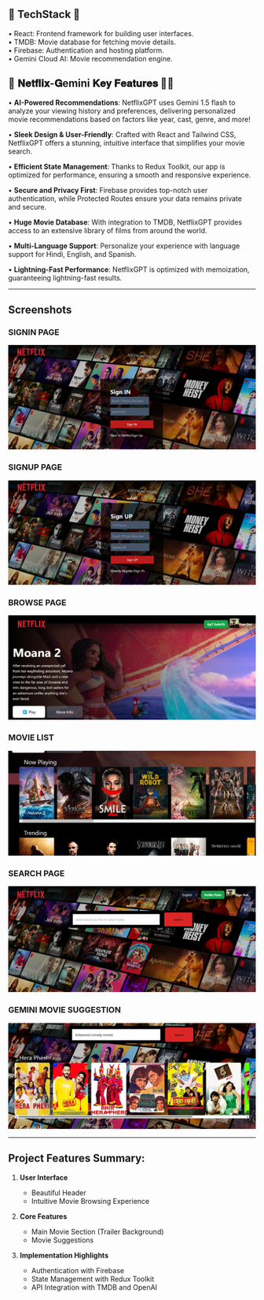 ## 🚀 TechStack 🚀

• React: Frontend framework for building user interfaces.  
• TMDB: Movie database for fetching movie details.  
• Firebase: Authentication and hosting platform.  
• Gemini Cloud AI: Movie recommendation engine.

## 🚀 𝐍𝐞𝐭𝐟𝐥𝐢𝐱-𝐆emini 𝐊𝐞𝐲 𝐅𝐞𝐚𝐭𝐮𝐫𝐞𝐬 🚀🚀

• **AI-Powered Recommendations**: NetflixGPT uses Gemini 1.5 flash to analyze your viewing history and preferences, delivering personalized movie recommendations based on factors like year, cast, genre, and more!

• **Sleek Design & User-Friendly**: Crafted with React and Tailwind CSS, NetflixGPT offers a stunning, intuitive interface that simplifies your movie search.

• **Efficient State Management**: Thanks to Redux Toolkit, our app is optimized for performance, ensuring a smooth and responsive experience.

• **Secure and Privacy First**: Firebase provides top-notch user authentication, while Protected Routes ensure your data remains private and secure.

• **Huge Movie Database**: With integration to TMDB, NetflixGPT provides access to an extensive library of films from around the world.

• **Multi-Language Support**: Personalize your experience with language support for Hindi, English, and Spanish.

• **Lightning-Fast Performance**: NetflixGPT is optimized with memoization, guaranteeing lightning-fast results.

---

## Screenshots

### SIGNIN PAGE

![Signin Page](https://github.com/heyayush87/NETFLIX_GEMINI/blob/37e53c139a51b7ab1b9a549aea9b597eb9dc196d/Screenshot%202024-11-29%20174715.png)

### SIGNUP PAGE

![Signup Page](https://github.com/heyayush87/NETFLIX_GEMINI/blob/7451681e770854e9537129d8ad15e598b8efe457/Screenshot%202024-11-29%20174737.png)

### BROWSE PAGE

![Browse Page](https://github.com/heyayush87/NETFLIX_GEMINI/blob/7451681e770854e9537129d8ad15e598b8efe457/Screenshot%202024-11-29%20174841.png)

### MOVIE LIST

![Movie List](https://github.com/heyayush87/NETFLIX_GEMINI/blob/7451681e770854e9537129d8ad15e598b8efe457/Screenshot%202024-11-29%20174919.png)

### SEARCH PAGE

![Search Page](https://github.com/heyayush87/NETFLIX_GEMINI/blob/7451681e770854e9537129d8ad15e598b8efe457/Screenshot%202024-11-29%20175008.png)

### GEMINI MOVIE SUGGESTION

![Gemini Suggestion ](https://github.com/heyayush87/NETFLIX_GEMINI/blob/7451681e770854e9537129d8ad15e598b8efe457/Screenshot%202025-03-29%20182059.png)


---

## Project Features Summary:

1. **User Interface**

   - Beautiful Header
   - Intuitive Movie Browsing Experience

2. **Core Features**

   - Main Movie Section (Trailer Background)
   - Movie Suggestions

3. **Implementation Highlights**
   - Authentication with Firebase
   - State Management with Redux Toolkit
   - API Integration with TMDB and OpenAI
